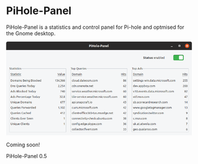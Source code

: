 # PiHole-Panel
PiHole-Panel is a statistics and control panel for Pi-hole and optmised for the Gnome desktop.

![](pihole-panel_preview.png)

Coming soon!

PiHole-Panel 0.5

